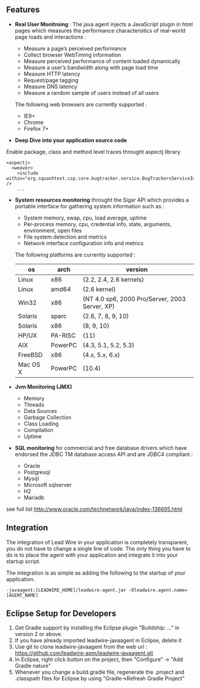 ## Features
* **Real User Monitroing** : The java agent injects a JavaScript plugin in html pages which measures the performance characteristics of real-world page loads and interactions :
    * Measure a page’s perceived performance
    * Collect browser WebTiming information
    * Measure perceived performance of content loaded dynamically
    * Measure a user’s bandwidth along with page load time
    * Measure HTTP latency
    * Request/page tagging
    * Measure DNS latency
    * Measure a random sample of users instead of all users

  The following web browsers are currently supported :
   * IE9+
   * Chrome
   * Firefox 7+

* **Deep Dive into your application source code**

Enable package, class and method level traces throught aspectj library
```
<aspectj>
  <weaver>
    <include within="org.squashtest.csp.core.bugtracker.service.BugTrackersServiceImpl" />
    ...
```

* **System resources monitoring** throught the Sigar API which provides a portable interface for gathering system information such as :
   * System memory, swap, cpu, load average, uptime
   * Per-process memory, cpu, credential info, state, arguments, environment, open files
   * File system detection and metrics
   * Network interface configuration info and metrics

   The following platforms are currently supported :

   os | arch | version
   ----- | ---- | ---------------------
    Linux | x86 | (2.2, 2.4, 2.6 kernels)
    Linux | amd64 | (2.6 kernel)
    Win32 | x86 | (NT 4.0 sp6, 2000 Pro/Server, 2003 Server, XP)
    Solaris | sparc | (2.6, 7, 8, 9, 10)
    Solaris | x86 | (8, 9, 10)
    HP/UX | PA-RISC | (11)
    AIX | PowerPC | (4.3, 5.1, 5.2, 5.3)
    FreeBSD | x86 |(4.x, 5.x, 6.x)
    Mac OS X | PowerPC | (10.4)

* **Jvm Monitoring (JMX)**
   * Memory
   * Threads
   * Data Sources
   * Garbage Collection
   * Class Loading
   * Compilation
   * Uptime

* **SQL monitoring** for commercial and free database drivers which have endorsed the JDBC TM database access API and are JDBC4 compliant :
   * Oracle
   * Postgresql
   * Mysql
   * Microsoft sqlserver
   * H2
   * Mariadb



see full list http://www.oracle.com/technetwork/java/index-136695.html
## Integration

The integration of Lead Wire in your application is completely transparent, you do not have to change a single line of code.
The only thing you have to do is to place the agent with your application and integrate it into your startup script.

The integration is as simple as adding the following to the startup of your application.

` -javaagent:[LEADWIRE_HOME]/leadwire-agent.jar -Dleadwire.agent.name=[AGENT_NAME] `

## Eclipse Setup for Developers
1. Get Gradle support by installing the Eclipse plugin "Buildship: ..." in version 2 or above.
1. If you have already imported leadwire-javaagent in Eclipse, delete it
1. Use git to clone leadwire-javaagent from the web url :  https://github.com/leadwire-apm/leadwire-javaagent.git
1. In Eclipse, right click button on the project, then "Configure" -> "Add Gradle nature"
1. Whenever you change a build.gradle file, regenerate the .project and .classpath files for Eclipse by using "Gradle->Refresh Gradle Project"
